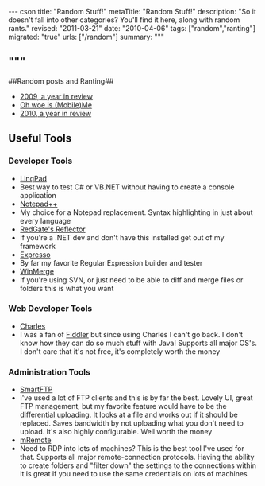 --- cson
title: "Random Stuff!"
metaTitle: "Random Stuff!"
description: "So it doesn't fall into other categories? You'll find it here, along with random rants."
revised: "2011-03-21"
date: "2010-04-06"
tags: ["random","ranting"]
migrated: "true"
urls: ["/random"]
summary: """

"""
---
##Random posts and Ranting##

* [2009, a year in review][1]
* [Oh woe is (Mobile)Me][2]
* [2010, a year in review][3]

## Useful Tools ##

### Developer Tools ###

* [LinqPad][4]
 * Best way to test C# or VB.NET without having to create a console application
* [Notepad++][5]
 * My choice for a Notepad replacement. Syntax highlighting in just about every language
* [RedGate's Reflector][6]
 * If you're a .NET dev and don't have this installed get out of my framework
* [Expresso][7]
 * By far my favorite Regular Expression builder and tester
* [WinMerge][8]
 * If you're using SVN, or just need to be able to diff and merge files or folders this is what you want

### Web Developer Tools ###

* [Charles][9]
 * I was a fan of [Fiddler][10] but since using Charles I can't go back. I don't know how they can do so much stuff with Java! Supports all major OS's. I don't care that it's not free, it's completely worth the money

### Administration Tools ###

* [SmartFTP][11]
 * I've used a lot of FTP clients and this is by far the best. Lovely UI, great FTP management, but my favorite feature would have to be the differential uploading. It looks at a file and works out if it should be replaced. Saves bandwidth by not uploading what you don't need to upload. It's also highly configurable. Well worth the money
* [mRemote][12]
 * Need to RDP into lots of machines? This is the best tool I've used for that. Supports all major remote-connection protocols. Having the ability to create folders and "filter down" the settings to the connections within it is great if you need to use the same credentials on lots of machines


  [1]: /2009-a-year-in-review
  [2]: /oh-woe-is-(mobile)me
  [3]: /2010-a-year-in-review
  [4]: http://www.linqpad.net/
  [5]: http://notepad-plus.sourceforge.net/
  [6]: http://www.red-gate.com/products/reflector/
  [7]: http://www.ultrapico.com/Expresso.htm
  [8]: http://winmerge.org/
  [9]: http://www.charlesproxy.com/
  [10]: http://www.fiddler2.com/fiddler2/
  [11]: http://www.smartftp.com/
  [12]: http://www.mremote.org/wiki/